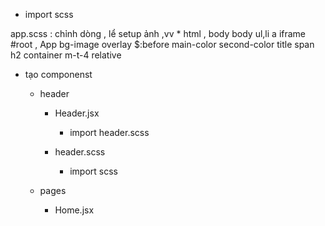 + import scss 

app.scss : chỉnh dòng , lể setup ảnh  ,vv 
    *
    html , body
    body
    ul,li
    a
    iframe
    #root , App
    bg-image
    overlay 
        $:before
    main-color
    second-color
    title
        span 
        h2
    container
    m-t-4
    relative

+ tạo componenst
    + header
        + Header.jsx   
            + import header.scss
            
        + header.scss 
            + import scss
    
    + pages 
        + Home.jsx
             
